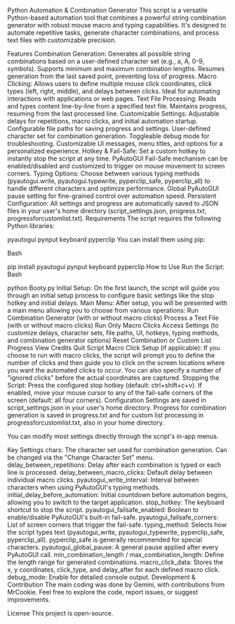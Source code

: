Python Automation & Combination Generator
This script is a versatile Python-based automation tool that combines a powerful string combination generator with robust mouse macro and typing capabilities. It's designed to automate repetitive tasks, generate character combinations, and process text files with customizable precision.

Features
Combination Generation:
Generates all possible string combinations based on a user-defined character set (e.g., a, A, 0-9, symbols).
Supports minimum and maximum combination lengths.
Resumes generation from the last saved point, preventing loss of progress.
Macro Clicking:
Allows users to define multiple mouse click coordinates, click types (left, right, middle), and delays between clicks.
Ideal for automating interactions with applications or web pages.
Text File Processing:
Reads and types content line-by-line from a specified text file.
Maintains progress, resuming from the last processed line.
Customizable Settings:
Adjustable delays for repetitions, macro clicks, and initial automation startup.
Configurable file paths for saving progress and settings.
User-defined character set for combination generation.
Toggleable debug mode for troubleshooting.
Customizable UI messages, menu titles, and options for a personalized experience.
Hotkey & Fail-Safe:
Set a custom hotkey to instantly stop the script at any time.
PyAutoGUI Fail-Safe mechanism can be enabled/disabled and customized to trigger on mouse movement to screen corners.
Typing Options:
Choose between various typing methods (pyautogui.write, pyautogui.typewrite, pyperclip_safe, pyperclip_all) to handle different characters and optimize performance.
Global PyAutoGUI pause setting for fine-grained control over automation speed.
Persistent Configuration:
All settings and progress are automatically saved to JSON files in your user's home directory (script_settings.json, progress.txt, progressforcustomlist.txt).
Requirements
The script requires the following Python libraries:

pyautogui
pynput
keyboard
pyperclip
You can install them using pip:

Bash

pip install pyautogui pynput keyboard pyperclip
How to Use
Run the Script:
Bash

python Booty.py
Initial Setup: On the first launch, the script will guide you through an initial setup process to configure basic settings like the stop hotkey and initial delays.
Main Menu: After setup, you will be presented with a main menu allowing you to choose from various operations:
Run Combination Generator (with or without macro clicks)
Process a Text File (with or without macro clicks)
Run Only Macro Clicks
Access Settings (to customize delays, character sets, file paths, UI, hotkeys, typing methods, and combination generator options)
Reset Combination or Custom List Progress
View Credits
Quit Script
Macro Click Setup (if applicable): If you choose to run with macro clicks, the script will prompt you to define the number of clicks and then guide you to click on the screen locations where you want the automated clicks to occur. You can also specify a number of "ignored clicks" before the actual coordinates are captured.
Stopping the Script:
Press the configured stop hotkey (default: ctrl+shift+c+v).
If enabled, move your mouse cursor to any of the fail-safe corners of the screen (default: all four corners).
Configuration
Settings are saved in script_settings.json in your user's home directory. Progress for combination generation is saved in progress.txt and for custom list processing in progressforcustomlist.txt, also in your home directory.

You can modify most settings directly through the script's in-app menus.

Key Settings
chars: The character set used for combination generation. Can be changed via the "Change Character Set" menu.
delay_between_repetitions: Delay after each combination is typed or each line is processed.
delay_between_macro_clicks: Default delay between individual macro clicks.
pyautogui_write_interval: Interval between characters when using PyAutoGUI's typing methods.
initial_delay_before_automation: Initial countdown before automation begins, allowing you to switch to the target application.
stop_hotkey: The keyboard shortcut to stop the script.
pyautogui_failsafe_enabled: Boolean to enable/disable PyAutoGUI's built-in fail-safe.
pyautogui_failsafe_corners: List of screen corners that trigger the fail-safe.
typing_method: Selects how the script types text (pyautogui_write, pyautogui_typewrite, pyperclip_safe, pyperclip_all). pyperclip_safe is generally recommended for special characters.
pyautogui_global_pause: A general pause applied after every PyAutoGUI call.
min_combination_length / max_combination_length: Define the length range for generated combinations.
macro_click_data: Stores the x, y coordinates, click_type, and delay_after for each defined macro click.
debug_mode: Enable for detailed console output.
Development & Contribution
The main coding was done by Gemini, with contributions from MrCookie. Feel free to explore the code, report issues, or suggest improvements.

License
This project is open-source. 
